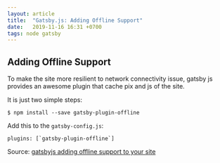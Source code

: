 ```yaml
---
layout: article
title:  "Gatsby.js: Adding Offline Support"
date:   2019-11-16 16:31 +0700
tags: node gatsby
---
```


## Adding Offline Support

To make the site more resilient to network connectivity issue, gatsby js provides an awesome plugin that cache pix and js of the site.

It is just two simple steps:

```
$ npm install --save gatsby-plugin-offline
```

Add this to the `gatsby-config.js`:

```
plugins: [`gatsby-plugin-offline`]
```

Source: [gatsbyjs adding offline support to your site](https://mitzen.blogspot.com/2018/12/gatsbyjs-adding-offline-support-to-your.html)

